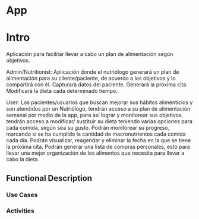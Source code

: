 # App

# Intro 

Aplicación para facilitar llevar a cabo un plan de alimentación según objetivos.

Admin/Nutritionist:
Aplicación donde el nutriólogo  generará un plan de alimentación para su cliente/paciente, de acuerdo a los objetivos y lo compartirá con él.
Capturará datos del paciente.
Generará la próxima cita.
Modificará la dieta cada determinado tiempo.

User:
Los  pacientes/usuarios que buscan mejorar sus hábitos alimenticios y son atendidos por un Nutriólogo,  tendrán acceso a su plan de alimentación semanal por medio de la app, para así lograr y monitorear sus objetivos, tendrán acceso a modificar/ sustituir su dieta teniendo varias opciones para cada comida, según sea su gusto.
Podrán monitorear su progreso, marcando si se ha cumplido la cantidad de macronutrientes cada comida cada día.
Podrán visualizar, reagendar y eliminar la fecha en la que se tiene la próxima cita.
Podrán generar una lista de compras personales, esto para llevar una mejor organización de los alimentos que necesita para llevar a cabo la dieta.

## Functional Description

### Use Cases

### Activities